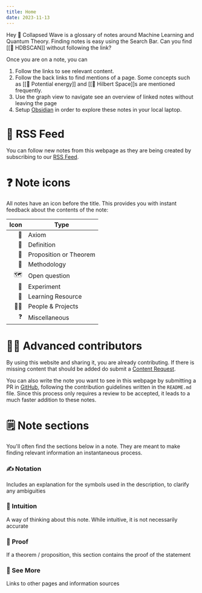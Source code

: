 ```yaml
---
title: Home
date: 2023-11-13
---
```

Hey 👋 Collapsed Wave is a glossary of notes around Machine Learning and Quantum Theory. Finding notes is easy using the Search Bar. Can you find [[📙 HDBSCAN]] without following the link?

Once you are on a note, you can
1. Follow the links to see relevant content.
2. Follow the back links to find mentions of a page. Some concepts such as [[📘 Potential energy]] and [[📘 Hilbert Space]]s are mentioned frequently.
3. Use the graph view to navigate see an overview of linked notes without leaving the page
4. Setup [Obsidian](https://obsidian.md) in order to explore these notes in your local laptop.

# 📳 RSS Feed

You can follow new notes from this webpage as they are being created by subscribing to our [RSS Feed](https://collapsedwave.com/index.xml).

# ❓ Note icons
All notes have an icon before the title. This provides you with instant feedback about the contents of the note:

| Icon | Type                   |  
|-----:|------------------------|  
|   📕 | Axiom                  |  
|   📘 | Definition             |  
|   📗 | Proposition or Theorem |  
|   📙 | Methodology            |  
|   🗺️ | Open question          |  
|   🧪 | Experiment             |  
|   🚌 | Learning Resource      |
|   👩‍🔧 | People & Projects      |
|   ❓ | Miscellaneous          |

# 👩‍🔬 Advanced contributors  
By using this website and sharing it, you are already contributing. If there is missing content that should be added do submit a [Content Request](https://github.com/migueltorrescosta/collapsedwave/issues/new/choose).

You can also write the note you want to see in this webpage by submitting a PR in [GitHub](https://github.com/migueltorrescosta/collapsedwave), following the contribution guidelines written in the `README.md` file. Since this process only requires a review to be accepted, it leads to a much faster addition to these notes.
# 🗒️ Note sections

You'll often find the sections below in a note. They are meant to make finding relevant information an instantaneous process.
### ✍️ Notation  

Includes an explanation for the symbols used in the description, to clarify any ambiguities  

### 💭 Intuition  

A way of thinking about this note. While intuitive, it is not necessarily accurate  

### 🧠 Proof  

If a theorem / proposition, this section contains the proof of the statement  

### 🔗 See More  

Links to other pages and information sources